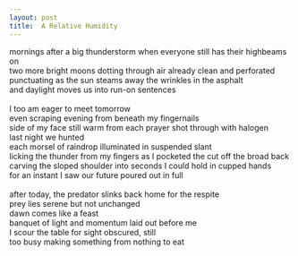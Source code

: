 ```yaml
---
layout: post
title:  A Relative Humidity
---
```


mornings after a big thunderstorm when everyone still has their highbeams on <br>
two more bright moons dotting through air already clean and perforated <br>
punctuating as the sun steams away the wrinkles in the asphalt <br>
and daylight moves us into run-on sentences <br>
 <br>
I too am eager to meet tomorrow <br>
even scraping evening from beneath my fingernails <br>
side of my face still warm from each prayer shot through with halogen <br>
last night we hunted <br>
each morsel of raindrop illuminated in suspended slant <br>
licking the thunder from my fingers as I pocketed the cut off the broad back  <br>
carving the sloped shoulder into seconds I could hold in cupped hands <br>
for an instant I saw our future poured out in full <br>
 <br>
after today, the predator slinks back home for the respite <br>
prey lies serene but not unchanged <br>
dawn comes like a feast <br>
banquet of light and momentum laid out before me <br>
I scour the table for sight obscured, still <br>
too busy making something from nothing to eat 
